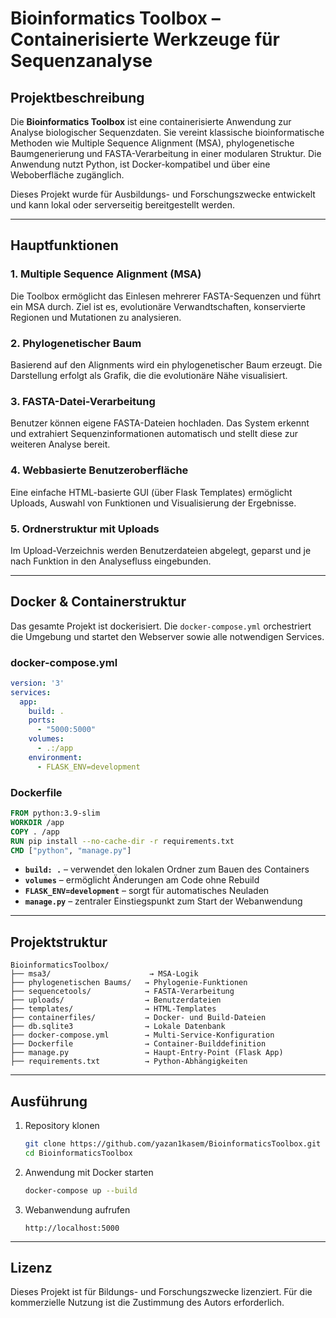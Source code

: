# Bioinformatics Toolbox – Containerisierte Werkzeuge für Sequenzanalyse

## Projektbeschreibung

Die **Bioinformatics Toolbox** ist eine containerisierte Anwendung zur Analyse biologischer Sequenzdaten. Sie vereint klassische bioinformatische Methoden wie Multiple Sequence Alignment (MSA), phylogenetische Baumgenerierung und FASTA-Verarbeitung in einer modularen Struktur. Die Anwendung nutzt Python, ist Docker-kompatibel und über eine Weboberfläche zugänglich.

Dieses Projekt wurde für Ausbildungs- und Forschungszwecke entwickelt und kann lokal oder serverseitig bereitgestellt werden.

---

## Hauptfunktionen

### 1. Multiple Sequence Alignment (MSA)
Die Toolbox ermöglicht das Einlesen mehrerer FASTA-Sequenzen und führt ein MSA durch. Ziel ist es, evolutionäre Verwandtschaften, konservierte Regionen und Mutationen zu analysieren.

### 2. Phylogenetischer Baum
Basierend auf den Alignments wird ein phylogenetischer Baum erzeugt. Die Darstellung erfolgt als Grafik, die die evolutionäre Nähe visualisiert.

### 3. FASTA-Datei-Verarbeitung
Benutzer können eigene FASTA-Dateien hochladen. Das System erkennt und extrahiert Sequenzinformationen automatisch und stellt diese zur weiteren Analyse bereit.

### 4. Webbasierte Benutzeroberfläche
Eine einfache HTML-basierte GUI (über Flask Templates) ermöglicht Uploads, Auswahl von Funktionen und Visualisierung der Ergebnisse.

### 5. Ordnerstruktur mit Uploads
Im Upload-Verzeichnis werden Benutzerdateien abgelegt, geparst und je nach Funktion in den Analysefluss eingebunden.

---

## Docker & Containerstruktur

Das gesamte Projekt ist dockerisiert. Die `docker-compose.yml` orchestriert die Umgebung und startet den Webserver sowie alle notwendigen Services.

### docker-compose.yml

```yaml
version: '3'
services:
  app:
    build: .
    ports:
      - "5000:5000"
    volumes:
      - .:/app
    environment:
      - FLASK_ENV=development
```

### Dockerfile

```Dockerfile
FROM python:3.9-slim
WORKDIR /app
COPY . /app
RUN pip install --no-cache-dir -r requirements.txt
CMD ["python", "manage.py"]
```

- **`build: .`** – verwendet den lokalen Ordner zum Bauen des Containers
- **`volumes`** – ermöglicht Änderungen am Code ohne Rebuild
- **`FLASK_ENV=development`** – sorgt für automatisches Neuladen
- **`manage.py`** – zentraler Einstiegspunkt zum Start der Webanwendung

---

## Projektstruktur

```
BioinformaticsToolbox/
├── msa3/                      → MSA-Logik
├── phylogenetischen Baums/   → Phylogenie-Funktionen
├── sequencetools/            → FASTA-Verarbeitung
├── uploads/                  → Benutzerdateien
├── templates/                → HTML-Templates
├── containerfiles/           → Docker- und Build-Dateien
├── db.sqlite3                → Lokale Datenbank
├── docker-compose.yml        → Multi-Service-Konfiguration
├── Dockerfile                → Container-Builddefinition
├── manage.py                 → Haupt-Entry-Point (Flask App)
├── requirements.txt          → Python-Abhängigkeiten
```

---

## Ausführung

1. Repository klonen  
   ```bash
   git clone https://github.com/yazan1kasem/BioinformaticsToolbox.git
   cd BioinformaticsToolbox
   ```

2. Anwendung mit Docker starten  
   ```bash
   docker-compose up --build
   ```

3. Webanwendung aufrufen  
   ```
   http://localhost:5000
   ```

---

## Lizenz

Dieses Projekt ist für Bildungs- und Forschungszwecke lizenziert. Für die kommerzielle Nutzung ist die Zustimmung des Autors erforderlich.
